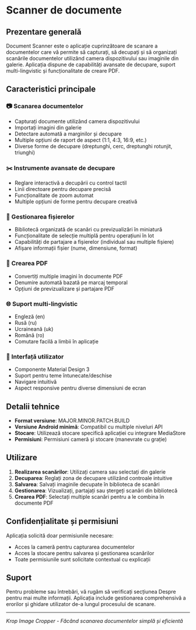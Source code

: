 # Scanner de documente

## Prezentare generală
Document Scanner este o aplicație cuprinzătoare de scanare a documentelor care vă permite să capturați, să decupați și să organizați scanările documentelor utilizând camera dispozitivului sau imaginile din galerie. Aplicația dispune de capabilități avansate de decupare, suport multi-lingvistic și funcționalitate de creare PDF.

## Caracteristici principale

### 📷 Scanarea documentelor
- Capturați documente utilizând camera dispozitivului
- Importați imagini din galerie
- Detectare automată a marginilor și decupare
- Multiple opțiuni de raport de aspect (1:1, 4:3, 16:9, etc.)
- Diverse forme de decupare (dreptunghi, cerc, dreptunghi rotunjit, triunghi)

### ✂️ Instrumente avansate de decupare
- Reglare interactivă a decupării cu control tactil
- Linii directoare pentru decupare precisă
- Funcționalitate de zoom automat
- Multiple opțiuni de forme pentru decupare creativă

### 📁 Gestionarea fișierelor
- Bibliotecă organizată de scanări cu previzualizări în miniatură
- Funcționalitate de selecție multiplă pentru operațiuni în lot
- Capabilități de partajare a fișierelor (individual sau multiple fișiere)
- Afișare informații fișier (nume, dimensiune, format)

### 📄 Crearea PDF
- Convertiți multiple imagini în documente PDF
- Denumire automată bazată pe marcaj temporal
- Opțiuni de previzualizare și partajare PDF

### 🌐 Suport multi-lingvistic
- Engleză (en)
- Rusă (ru)
- Ucraineană (uk)
- Română (ro)
- Comutare facilă a limbii în aplicație

### 🎨 Interfață utilizator
- Componente Material Design 3
- Suport pentru teme întunecate/deschise
- Navigare intuitivă
- Aspect responsive pentru diverse dimensiuni de ecran

## Detalii tehnice
- **Format versiune**: MAJOR.MINOR.PATCH.BUILD
- **Versiune Android minimă**: Compatibil cu multiple niveluri API
- **Stocare**: Utilizează stocare specifică aplicației cu integrare MediaStore
- **Permisiuni**: Permisiuni cameră și stocare (manevrate cu grație)

## Utilizare
1. **Realizarea scanărilor**: Utilizați camera sau selectați din galerie
2. **Decuparea**: Reglați zona de decupare utilizând controale intuitive
3. **Salvarea**: Salvați imaginile decupate în biblioteca de scanări
4. **Gestionarea**: Vizualizați, partajați sau ștergeți scanări din bibliotecă
5. **Crearea PDF**: Selectați multiple scanări pentru a le combina în documente PDF

## Confidențialitate și permisiuni
Aplicația solicită doar permisiunile necesare:
- Acces la cameră pentru capturarea documentelor
- Acces la stocare pentru salvarea și gestionarea scanărilor
- Toate permisiunile sunt solicitate contextual cu explicații

## Suport
Pentru probleme sau întrebări, vă rugăm să verificați secțiunea Despre pentru mai multe informații. Aplicația include gestionarea comprehensivă a erorilor și ghidare utilizator de-a lungul procesului de scanare.

---
*Krop Image Cropper - Făcând scanarea documentelor simplă și eficientă*
